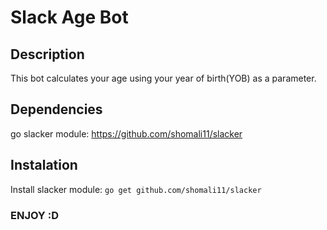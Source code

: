 # Slack Age Bot

## Description

This bot calculates your age using your year of birth(YOB) as a parameter.

## Dependencies

go slacker module: <https://github.com/shomali11/slacker>

## Instalation

Install slacker module:
`go get github.com/shomali11/slacker`

### ENJOY :D
